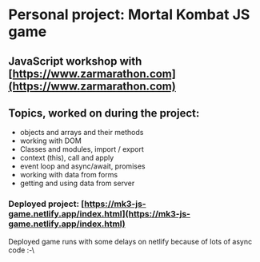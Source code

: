 # Personal project: Mortal Kombat JS game
## JavaScript workshop with [https://www.zarmarathon.com](https://www.zarmarathon.com)

## Topics, worked on during the project:

* objects and arrays and their methods
* working with DOM
* Classes and modules, import / export
* context (this), call and apply
* event loop and async/await, promises
* working with data from forms
* getting and using data from server

### Deployed project: [https://mk3-js-game.netlify.app/index.html](https://mk3-js-game.netlify.app/index.html)

Deployed game runs with some delays on netlify because of lots of async code :-\
